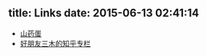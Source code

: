 title: Links
date: 2015-06-13 02:41:14
---

* [山药蛋](http://www.caosen.me)
* [好朋友三木的知乎专栏](http://zhuanlan.zhihu.com/sensen)